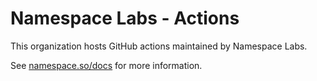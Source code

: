 # Namespace Labs - Actions

This organization hosts GitHub actions maintained by Namespace Labs.

See [namespace.so/docs](https://namespace.so/docs) for more information.
